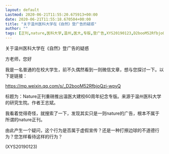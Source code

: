 ```yaml
---
layout: default
Lastmod: 2020-06-21T11:55:20.675913+00:00
date: 2020-06-21T11:55:18.670504+00:00
title: "关于温州医科大学在《自然》登广告的疑惑"
author: ""
tags: [正刊,nature,医科大学,温州,医大,专版,登广告,XYS20190123,D2booM52RfbjoQzi,新语丝]
---
```


关于温州医科大学在《自然》登广告的疑惑

方老师，您好

我是一名普通的在校大学生，前不久偶然看到一则微信文章，想与您探讨一下。以下是链接：

https://mp.weixin.qq.com/s/_D2booM52RfbjoQzi-wpyQ

标题为：Nature正刊重磅推出温医大建校60周年纪念专版。来源于温州医科大学的研究生院。作者王志斌。

我看着觉得奇怪，就搜索了一下，发现其实只是一则nature的广告，根本不属于所谓的nature正刊。

由此产生一个疑问，这个行为是否属于虚假宣传？还是一种打擦边球的不道德行为？您怎样看待这样的行为？

(XYS20190123)

